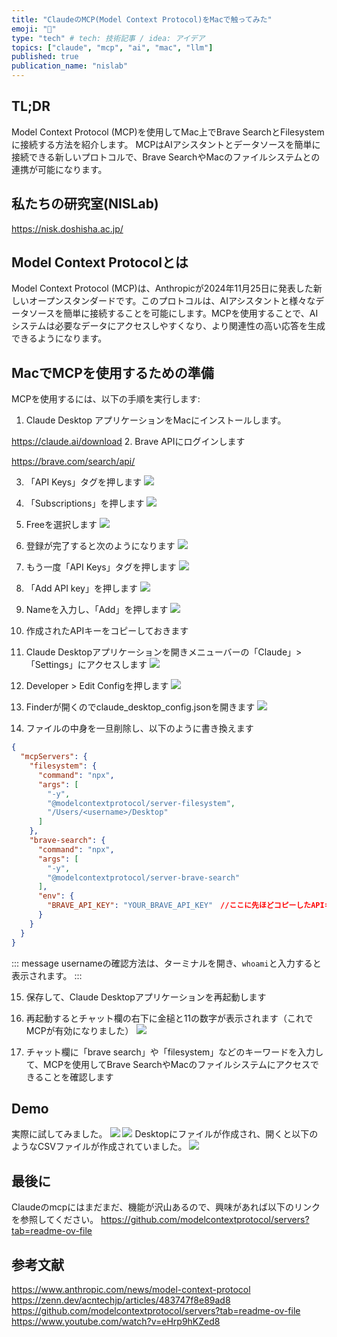 ```yaml
---
title: "ClaudeのMCP(Model Context Protocol)をMacで触ってみた"
emoji: "📌"
type: "tech" # tech: 技術記事 / idea: アイデア
topics: ["claude", "mcp", "ai", "mac", "llm"]
published: true
publication_name: "nislab"
---
```


## TL;DR
Model Context Protocol (MCP)を使用してMac上でBrave SearchとFilesystemに接続する方法を紹介します。
MCPはAIアシスタントとデータソースを簡単に接続できる新しいプロトコルで、Brave SearchやMacのファイルシステムとの連携が可能になります。

## 私たちの研究室(NISLab)
https://nisk.doshisha.ac.jp/

## Model Context Protocolとは
Model Context Protocol (MCP)は、Anthropicが2024年11月25日に発表した新しいオープンスタンダードです。このプロトコルは、AIアシスタントと様々なデータソースを簡単に接続することを可能にします。MCPを使用することで、AIシステムは必要なデータにアクセスしやすくなり、より関連性の高い応答を生成できるようになります。

## MacでMCPを使用するための準備

MCPを使用するには、以下の手順を実行します:

1. Claude Desktop アプリケーションをMacにインストールします。

https://claude.ai/download
2. Brave APIにログインします

https://brave.com/search/api/

3. 「API Keys」タグを押します
![](/images/2024-11-30-claude-mcp/brave-1.png)

4. 「Subscriptions」を押します
![](/images/2024-11-30-claude-mcp/brave-2.png)

5. Freeを選択します
![](/images/2024-11-30-claude-mcp/brave-3.png)

6. 登録が完了すると次のようになります
![](/images/2024-11-30-claude-mcp/brave-4.png)

7. もう一度「API Keys」タグを押します
![](/images/2024-11-30-claude-mcp/brave-5.png)

8. 「Add API key」を押します 
![](/images/2024-11-30-claude-mcp/brave-6.png)

9. Nameを入力し、「Add」を押します
![](/images/2024-11-30-claude-mcp/brave-7.png)

10. 作成されたAPIキーをコピーしておきます

11. Claude Desktopアプリケーションを開きメニューバーの「Claude」>「Settings」にアクセスします
![](/images/2024-11-30-claude-mcp/claude-1.png)

12. Developer > Edit Configを押します
![](/images/2024-11-30-claude-mcp/claude-2.png)

13. Finderが開くのでclaude_desktop_config.jsonを開きます
![](/images/2024-11-30-claude-mcp/claude-3.png)

14. ファイルの中身を一旦削除し、以下のように書き換えます
```json
{
  "mcpServers": {
    "filesystem": {
      "command": "npx",
      "args": [
        "-y",
        "@modelcontextprotocol/server-filesystem",
        "/Users/<username>/Desktop"
      ]
    },
    "brave-search": {
      "command": "npx",
      "args": [
        "-y",
        "@modelcontextprotocol/server-brave-search"
      ],
      "env": {
        "BRAVE_API_KEY": "YOUR_BRAVE_API_KEY"　//ここに先ほどコピーしたAPIキーを貼り付けます
      }
    }
  }
}
```

::: message
usernameの確認方法は、ターミナルを開き、`whoami`と入力すると表示されます。
:::

15. 保存して、Claude Desktopアプリケーションを再起動します

16. 再起動するとチャット欄の右下に金槌と11の数字が表示されます（これでMCPが有効になりました）
![](/images/2024-11-30-claude-mcp/claude-4.png)

17. チャット欄に「brave search」や「filesystem」などのキーワードを入力して、MCPを使用してBrave SearchやMacのファイルシステムにアクセスできることを確認します


## Demo
実際に試してみました。
![](/images/2024-11-30-claude-mcp/demo-1.png)
![](/images/2024-11-30-claude-mcp/demo-2.png)
Desktopにファイルが作成され、開くと以下のようなCSVファイルが作成されていました。
![](/images/2024-11-30-claude-mcp/demo-3.png)

## 最後に
Claudeのmcpにはまだまだ、機能が沢山あるので、興味があれば以下のリンクを参照してください。
https://github.com/modelcontextprotocol/servers?tab=readme-ov-file


## 参考文献
https://www.anthropic.com/news/model-context-protocol
https://zenn.dev/acntechjp/articles/483747f8e89ad8
https://github.com/modelcontextprotocol/servers?tab=readme-ov-file
https://www.youtube.com/watch?v=eHrp9hKZed8